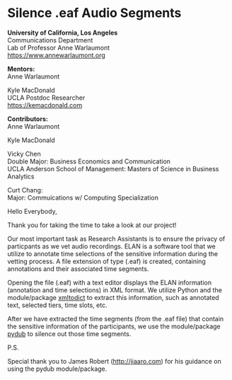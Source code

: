 # Silence .eaf Audio Segments

**University of California, Los Angeles**\
Communications Department\
Lab of Professor Anne Warlaumont\
https://www.annewarlaumont.org

**Mentors:**\
Anne Warlaumont

Kyle MacDonald\
UCLA Postdoc Researcher\
https://kemacdonald.com

**Contributors:**\
Anne Warlaumont

Kyle MacDonald

Vicky Chen\
Double Major: Business Economics and Communication\
UCLA Anderson School of Management: Masters of Science in Business Analytics

Curt Chang:\
Major: Commuications w/ Computing Specialization


Hello Everybody,

Thank you for taking the time to take a look at our project!

Our most important task as Research Assistants is to ensure the privacy of particpants as we vet audio recordings.  ELAN is
a software tool that we utilize to annotate time selections of the sensitive information during the vetting process.  A file
extension of type (.eaf) is created, containing annotations and their associated time segments.  

Opening the file (.eaf) with a text editor displays the ELAN information (annotation and time selections) in XML format.  We
utilize Python and the module/package [xmltodict](https://pypi.org/project/xmltodict/) to extract this information, such as annotated text, selected tiers, time slots, etc.  

After we have extracted the time segments (from the .eaf file) that contain the sensitive information of the
participants, we use the module/package [pydub](https://pypi.org/project/pydub/) to silence out those time segments.

P.S.

Special thank you to James Robert (http://jiaaro.com) for his guidance on using the pydub module/package.
